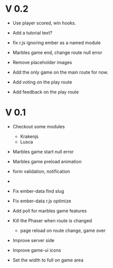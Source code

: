 V 0.2
====

* Use player scored, win hooks.
* Add a tutorial text?

* fix r.js ignoring ember as a named module

* Marbles game end, change route null error
* Remove placeholder images
* Add the only game on the main route for now.
* Add voting on the play route
* Add feedback on the play route

V 0.1
====

* Checkout some modules
  * Krakenjs
  * Lusca

* Marbles game start null error
* Marbles game preload animation
* form validation, notification
* 

* Fix ember-data find slug
* Fix ember-data r.js optimize

* Add poll for marbles game features
* Kill the Phaser when route is changed
  - page reload on route change, game over

* Improve server side

* Improve game-ui icons
* Set the width to full on game area
